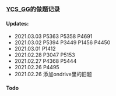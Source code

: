 ### [YCS_GG](https://www.luogu.com.cn/user/46099)的做题记录

#### Updates:
- 2021.03.03 P5363 P5358 P4691
- 2021.03.02 P5394 P3449 P1456 P4450
- 2021.03.01 P1412
- 2021.02.28 P3047 P5153
- 2021.02.27 P4368 P5444
- 2021.02.26 P4495
- 2021.02.26 添加ondrive里的旧题

#### Todo